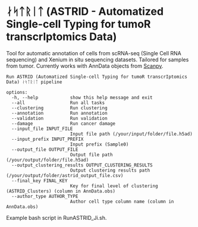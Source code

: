 # ᛅᛋᛏᚱᛁᛏ (ASTRID - Automatized Single-cell Typing for tumoR transcrIptomics Data)

Tool for automatic annotation of cells from scRNA-seq (Single Cell RNA sequencing) and Xenium in situ sequencing datasets. Tailored for samples from tumor. Currently works with AnnData objects from [Scanpy](https://scanpy.readthedocs.io/en/stable/).

```
Run ASTRID (Automatized Single-cell Typing for tumoR transcrIptomics Data) ᛅᛋᛏᚱᛁᛏ pipeline

options:
  -h, --help            show this help message and exit
  --all                 Run all tasks
  --clustering          Run clustering
  --annotation          Run annotation
  --validation          Run validation
  --damage              Run cancer damage
  --input_file INPUT_FILE
                        Input file path (/your/input/folder/file.h5ad)
  --input_prefix INPUT_PREFIX
                        Input prefix (Sample0)
  --output_file OUTPUT_FILE
                        Output file path (/your/output/folder/file.h5ad)
  --output_clustering_results OUTPUT_CLUSTERING_RESULTS
                        Output clustering results path (/your/output/folder/astrid_output_file.csv)
  --final_key FINAL_KEY
                        Key for final level of clustering (ASTRID_Clusters) (column in AnnData.obs) 
  --author_type AUTHOR_TYPE
                        Author cell type column name (column in AnnData.obs)

```

Example bash script in RunASTRID_Ji.sh.

